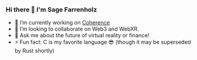 ### Hi there 👋 I'm Sage Farrenholz

- 🔭 I’m currently working on [Coherence](https://github.com/coherence-finance)
- 👯 I’m looking to collaborate on Web3 and WebXR.
- 💬 Ask me about the future of virtual reality or finance!
- ⚡ Fun fact: C is my favorite language 😎 (though it may be superseded by Rust shortly)
